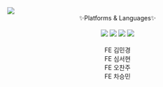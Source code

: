 <img src="https://capsule-render.vercel.app/api?type=wave&color=auto&height=300&section=header&text=IRUMI FRONTEND%20render&fontSize=90" />
<br>
<div align="center">✨Platforms & Languages✨
	<br>
	<br>
	<img src="https://img.shields.io/badge/html5-E34F26?style=flat&logo=html5&logoColor=white" />
	<img src="https://img.shields.io/badge/React-61DAFB?style=flat&logo=React&logoColor=white" />
	<img src="https://img.shields.io/badge/javascript-F7DF1E?style=flat&logo=javascript&logoColor=white" />
	<img src="https://img.shields.io/badge/amazonaws-232F3E?style=flat&logo=AWS&logoColor=white" />
</div>
<br>

<div align="center">
  FE 김민경 <br>
  FE 심서현 <br>
  FE 오찬주 <br>
  FE 차승민 <br>
</div>

